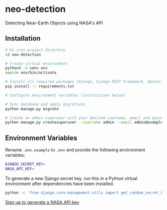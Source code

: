 # neo-detection
Detecting Near-Earth Objects using NASA's API

## Installation
```sh
# Go into project directory
cd neo-detection

# Create virtual environment
python3 -m venv env
source env/bin/activate

# Install all required packages (Django, Django REST Framework, dotenv, etc.) into virtual env
pip install -r requirements.txt

# Configure environment variables (instructions below)

# Sync database and apply migrations
python manage.py migrate

# Create an admin superuser with your desired username, email and password
python manage.py createsuperuser --username admin --email admin@example.com 
```

## Environment Variables

Rename `.env.example` to `.env` and provide the following environment variables:

```sh
DJANGO_SECRET_KEY=
NASA_API_KEY=
```

To generate a new Django secret key, run this in a Python virtual environment after dependencies have been installed.

```sh
python -c 'from django.core.management.utils import get_random_secret_key; print(get_random_secret_key())'
```

[Sign up to generate a NASA API key](https://api.nasa.gov/#signUp).